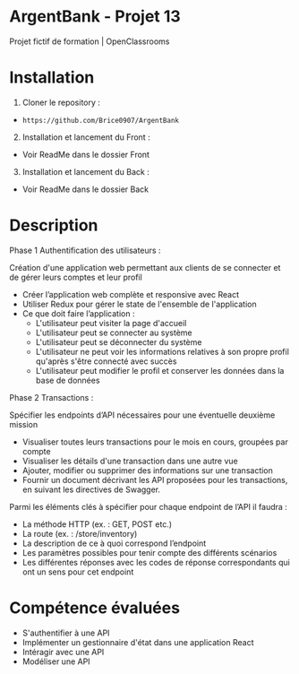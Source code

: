 # ArgentBank - Projet 13

Projet fictif de formation | OpenClassrooms

# Installation

1. Cloner le repository :
- `https://github.com/Brice0907/ArgentBank`

2. Installation et lancement du Front :
- Voir ReadMe dans le dossier Front

3. Installation et lancement du Back :
- Voir ReadMe dans le dossier Back

# Description

Phase 1 Authentification des utilisateurs :

Création d'une application web permettant aux clients de se connecter et de gérer leurs comptes et leur profil

- Créer l’application web complète et responsive avec React
- Utiliser Redux pour gérer le state de l'ensemble de l'application
- Ce que doit faire l’application :
    - L'utilisateur peut visiter la page d'accueil
    - L'utilisateur peut se connecter au système
    - L'utilisateur peut se déconnecter du système
    - L'utilisateur ne peut voir les informations relatives à son propre profil qu'après s'être connecté avec succès
    - L'utilisateur peut modifier le profil et conserver les données dans la base de données


Phase 2 Transactions : 

Spécifier les endpoints d’API nécessaires pour une éventuelle deuxième mission 

- Visualiser toutes leurs transactions pour le mois en cours, groupées par compte
- Visualiser les détails d'une transaction dans une autre vue
- Ajouter, modifier ou supprimer des informations sur une transaction
- Fournir un document décrivant les API proposées pour les transactions, en suivant les directives de Swagger. 

Parmi les éléments clés à spécifier pour chaque endpoint de l’API il faudra :

- La méthode HTTP (ex. : GET, POST etc.)
- La route (ex. : /store/inventory)
- La description de ce à quoi correspond l’endpoint
- Les paramètres possibles pour tenir compte des différents scénarios
- Les différentes réponses avec les codes de réponse correspondants qui ont un sens pour cet endpoint

# Compétence évaluées
- S'authentifier à une API
- Implémenter un gestionnaire d'état dans une application React
- Intéragir avec une API
- Modéliser une API
